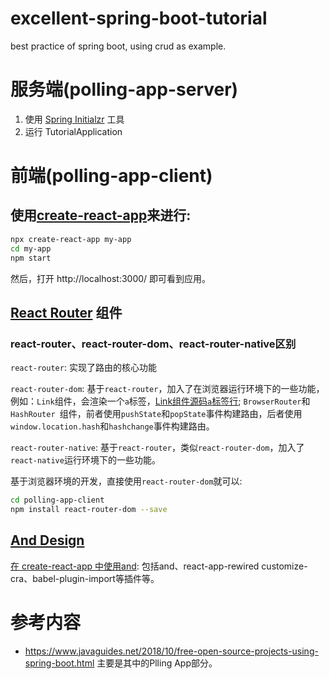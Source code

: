 # excellent-spring-boot-tutorial
best practice of spring boot, using crud as example.

# 服务端(polling-app-server)
1. 使用 [Spring Initialzr](https://start.spring.io/) 工具
2. 运行 TutorialApplication

# 前端(polling-app-client)
## 使用[create-react-app](https://github.com/facebook/create-react-app)来进行: 

```bash
npx create-react-app my-app
cd my-app
npm start
```

然后，打开 http://localhost:3000/ 即可看到应用。

## [React Router](https://github.com/ReactTraining/react-router) 组件

### react-router、react-router-dom、react-router-native区别

`react-router`: 实现了路由的核心功能

`react-router-dom`: 基于`react-router`，加入了在浏览器运行环境下的一些功能，例如：`Link`组件，会渲染一个`a`标签，[Link组件源码`a`标签行](https://github.com/ReactTraining/react-router/blob/master/packages/react-router-dom/modules/Link.js#L63); `BrowserRouter`和`HashRouter `组件，前者使用`pushState`和`popState`事件构建路由，后者使用`window.location.hash`和`hashchange`事件构建路由。

`react-router-native`: 基于`react-router`，类似`react-router-dom`，加入了`react-native`运行环境下的一些功能。

基于浏览器环境的开发，直接使用`react-router-dom`就可以:

```bash
cd polling-app-client
npm install react-router-dom --save
```

## [And Design](https://ant.design/docs/react/introduce-cn)

[在 create-react-app 中使用and](https://ant.design/docs/react/use-with-create-react-app-cn): 包括and、react-app-rewired customize-cra、babel-plugin-import等插件等。


# 参考内容
- https://www.javaguides.net/2018/10/free-open-source-projects-using-spring-boot.html
  主要是其中的Plling App部分。